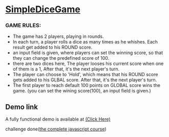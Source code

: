 <h1> <a href="https://pkbagchi.github.io/SimpleDiceGame/SimpleDiceGame">SimpleDiceGame</a></h1>

### GAME RULES:

- The game has 2 players, playing in rounds.
- In each turn, a player rolls a dice as many times as he whishes. Each result get added to his ROUND score.
- an input field is given, where players can set the winning score, so that they can change the predefined score of 100.
- there are two dices here, The player looses his current score when one of them is a 1, After that, it's the next player's turn.
- The player can choose to 'Hold', which means that his ROUND score gets added to his GLBAL score. After that, it's the next player's turn.
- The first player to reach default 100 points on GLOBAL score wins the game. (you can set the wining score(100), an input field is given.)

## Demo link
A fully functional demo is available at <a href="https://pkbagchi.github.io/SimpleDiceGame/SimpleDiceGame">(Click Here)</a>

challenge done(<a href="https://www.udemy.com/course/the-complete-javascript-course/">the complete javascript course</a>)
